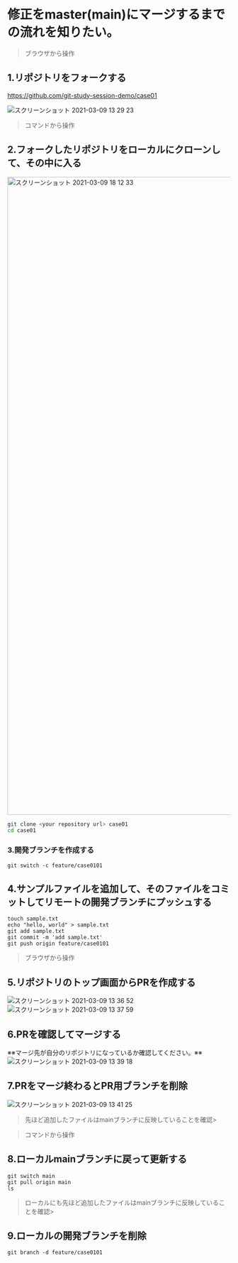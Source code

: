 # 修正をmaster(main)にマージするまでの流れを知りたい。


>ブラウザから操作
## 1.リポジトリをフォークする
https://github.com/git-study-session-demo/case01

![スクリーンショット 2021-03-09 13 29 23](https://user-images.githubusercontent.com/869103/110418883-96bb9100-80db-11eb-8b64-5597f8ca3d56.png)

>コマンドから操作
## 2.フォークしたリポジトリをローカルにクローンして、その中に入る
<img width="1438" alt="スクリーンショット 2021-03-09 18 12 33" src="https://user-images.githubusercontent.com/71377103/110447498-a51da300-8103-11eb-87a8-962850d21c04.png">

```bash
git clone <your repository url> case01
cd case01
```
### 3.開発ブランチを作成する

```
git switch -c feature/case0101
```
## 4.サンプルファイルを追加して、そのファイルをコミットしてリモートの開発ブランチにプッシュする

```
touch sample.txt
echo "hello, world" > sample.txt
git add sample.txt
git commit -m 'add sample.txt'
git push origin feature/case0101
```
>ブラウザから操作
## 5.リポジトリのトップ画面からPRを作成する
![スクリーンショット 2021-03-09 13 36 52](https://user-images.githubusercontent.com/869103/110419853-71c81d80-80dd-11eb-9b07-d6fd7b2ccb3c.png)
![スクリーンショット 2021-03-09 13 37 59](https://user-images.githubusercontent.com/869103/110419872-7987c200-80dd-11eb-8e0d-a5b15c425360.png)

## 6.PRを確認してマージする

※※マージ先が自分のリポジトリになっているか確認してください。※※
![スクリーンショット 2021-03-09 13 39 18](https://user-images.githubusercontent.com/869103/110419916-91f7dc80-80dd-11eb-89e7-94aa8cbfb9b6.png)
## 7.PRをマージ終わるとPR用ブランチを削除
![スクリーンショット 2021-03-09 13 41 25](https://user-images.githubusercontent.com/869103/110419977-afc54180-80dd-11eb-86b0-5ada1d6d4484.png)

>先ほど追加したファイルはmainブランチに反映していることを確認>

>コマンドから操作
## 8.ローカルmainブランチに戻って更新する

```
git switch main
git pull origin main
ls
```

>ローカルにも先ほど追加したファイルはmainブランチに反映していることを確認>
## 9.ローカルの開発ブランチを削除

```
git branch -d feature/case0101
```
